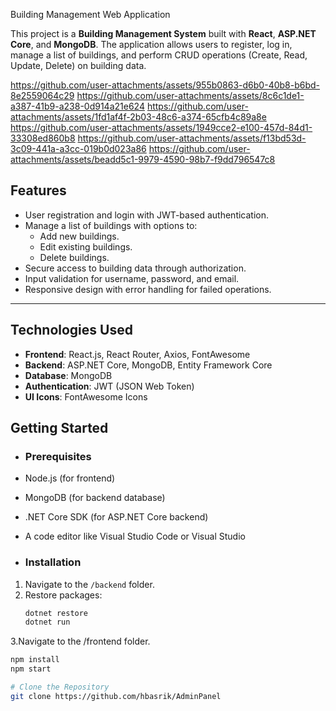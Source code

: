 Building Management Web Application

This project is a **Building Management System** built with **React**, **ASP.NET Core**, and **MongoDB**. The application allows users to register, log in, manage a list of buildings, and perform CRUD operations (Create, Read, Update, Delete) on building data.

https://github.com/user-attachments/assets/955b0863-d6b0-40b8-b6bd-8e2559064c29
https://github.com/user-attachments/assets/8c6c1de1-a387-41b9-a238-0d914a21e624
https://github.com/user-attachments/assets/1fd1af4f-2b03-48c6-a374-65cfb4c89a8e
https://github.com/user-attachments/assets/1949cce2-e100-457d-84d1-33308ed860b8
https://github.com/user-attachments/assets/f13bd53d-3c09-441a-a3cc-019b0d023a86
https://github.com/user-attachments/assets/beadd5c1-9979-4590-98b7-f9dd796547c8

## Features
- User registration and login with JWT-based authentication.
- Manage a list of buildings with options to:
  - Add new buildings.
  - Edit existing buildings.
  - Delete buildings.
- Secure access to building data through authorization.
- Input validation for username, password, and email.
- Responsive design with error handling for failed operations.

---

## Technologies Used
- **Frontend**: React.js, React Router, Axios, FontAwesome
- **Backend**: ASP.NET Core, MongoDB, Entity Framework Core
- **Database**: MongoDB
- **Authentication**: JWT (JSON Web Token)
- **UI Icons**: FontAwesome Icons

## Getting Started
- ### Prerequisites
- Node.js (for frontend)
- MongoDB (for backend database)
- .NET Core SDK (for ASP.NET Core backend)
- A code editor like Visual Studio Code or Visual Studio

- ### Installation

1. Navigate to the `/backend` folder.
2. Restore packages:
   ```bash
   dotnet restore
   dotnet run
   
3.Navigate to the /frontend folder.
   ```bash
  npm install 
  npm start

# Clone the Repository
   git clone https://github.com/hbasrik/AdminPanel



